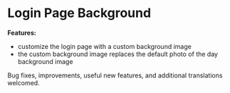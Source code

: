 # Login Page Background

**Features:**
- customize the login page with a custom background image
- the custom background image replaces the default photo of the day background image

Bug fixes, improvements, useful new features, and additional translations welcomed.
